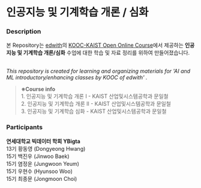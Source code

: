 # 인공지능 및 기계학습 개론 / 심화

### Description

본 Repository는 [edwith](edwith.org)의 [KOOC-KAIST Open Online Course](https://www.edwith.org/ptnr/kooc)에서 제공하는  **인공지능 및 기계학습 개론/심화** 수업에 대한 학습 및 자료 정리를 위하여 만들어졌습니다.
<br><br>

*This repository is created for learning and organizing materials for 'AI and ML introductory/enhancing classes by KOOC of edwith' .*


> **※Course info** <br>1. 인공지능 및 기계학습 개론 I - KAIST 산업및시스템공학과 문일철 <br>2. 인공지능 및 기계학습 개론 II - KAIST 산업및시스템공학과 문일철 <br>3. 인공지능 및 기계학습 심화 - KAIST 산업및시스템공학과 문일철 <br>


### Participants

**연세대학교 빅데이터 학회 YBigta** <br> 13기 황동영 (Dongyeong Hwang)<br>15기 백진우 (Jinwoo Baek)<br>15기 염정운 (Jungwoon Yeum)<br>15기 우현수 (Hyunsoo Woo) <br>15기 최종문 (Jongmoon Choi)
